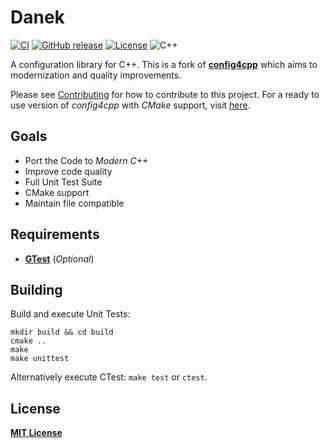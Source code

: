 # Danek

[![CI](https://github.com/offa/danek/workflows/ci/badge.svg)](https://github.com/offa/danek/actions)
[![GitHub release](https://img.shields.io/github/release/offa/danek.svg)](https://github.com/offa/danek/releases)
[![License](https://img.shields.io/badge/license-MIT-yellow.svg)](LICENSE)
![C++](https://img.shields.io/badge/c++-17-green.svg)

A configuration library for C++. This is a fork of [**config4cpp**](https://github.com/config4star/config4cpp) which aims to modernization and quality improvements.

Please see [Contributing](CONTRIBUTING.md) for how to contribute to this project. For a ready to use version of *config4cpp* with *CMake* support, visit [here](https://github.com/offa/config4cpp).

## Goals

- Port the Code to *Modern C++*
- Improve code quality
- Full Unit Test Suite
- CMake support
- Maintain file compatible


## Requirements

- [**GTest**](https://github.com/google/googletest) (*Optional*)



## Building

Build and execute Unit Tests:

```
mkdir build && cd build
cmake ..
make
make unittest
```

Alternatively execute CTest: `make test` or `ctest`.


## License

[**MIT License**](LICENSE)
